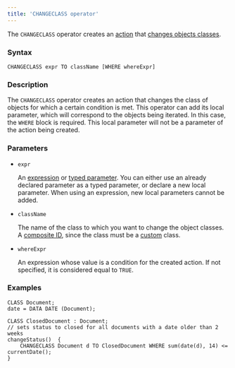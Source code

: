 ```yaml
---
title: 'CHANGECLASS operator'
---
```


The `CHANGECLASS` operator creates an [action](Actions.md) that [changes objects classes](Class_change_CHANGECLASS_DELETE.md).

### Syntax

    CHANGECLASS expr TO className [WHERE whereExpr]

### Description

The `CHANGECLASS` operator creates an action that changes the class of objects for which a certain condition is met. This operator can add its local parameter, which will correspond to the objects being iterated. In this case, the `WHERE` block is required. This local parameter will not be a parameter of the action being created.

### Parameters

- `expr`

    An [expression](Expression.md) or [typed parameter](IDs.md#paramid). You can either use an already declared parameter as a typed parameter, or declare a new local parameter. When using an expression, new local parameters cannot be added.

- `className`

    The name of the class to which you want to change the object classes. A [composite ID](IDs.md#cid), since the class must be a [custom](User_classes.md) class.

- `whereExpr`

    An expression whose value is a condition for the created action. If not specified, it is considered equal to `TRUE`.

### Examples

```lsf
CLASS Document;
date = DATA DATE (Document);

CLASS ClosedDocument : Document;
// sets status to closed for all documents with a date older than 2 weeks
changeStatus()  {
    CHANGECLASS Document d TO ClosedDocument WHERE sum(date(d), 14) <= currentDate();
}
```

